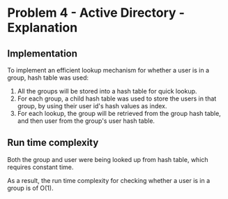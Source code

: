 # Problem 4 - Active Directory - Explanation

## Implementation
To implement an efficient lookup mechanism for whether a user is in a group, hash table was used:
1. All the groups will be stored into a hash table for quick lookup.
1. For each group, a child hash table was used to store the users in that group, by using their user id's hash values as index.
1. For each lookup, the group will be retrieved from the group hash table, and then user from the group's user hash table.

## Run time complexity
Both the group and user were being looked up from hash table, which requires constant time.

As a result, the run time complexity for checking whether a user is in a group is of O(1).

